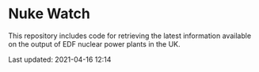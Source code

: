 # Nuke Watch

This repository includes code for retrieving the latest information available on the output of EDF nuclear power plants in the UK.

Last updated: 2021-04-16 12:14